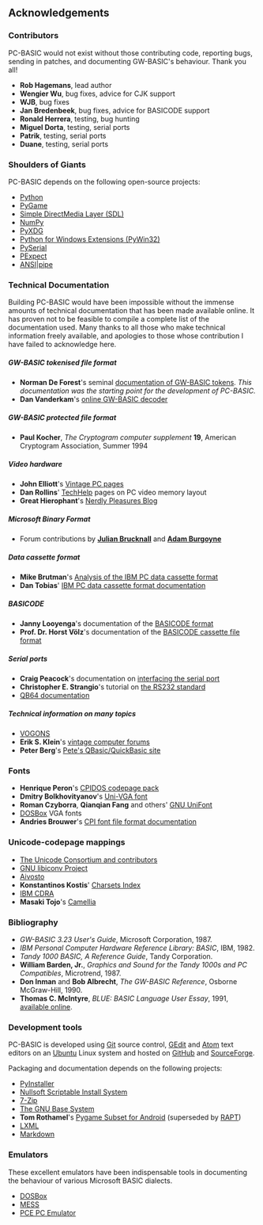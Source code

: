## Acknowledgements

### Contributors

PC-BASIC would not exist without those contributing code, reporting bugs,
sending in patches, and documenting GW-BASIC's behaviour. Thank you all!

- **Rob Hagemans**,   lead author
- **Wengier Wu**,     bug fixes, advice for CJK support
- **WJB**,            bug fixes
- **Jan Bredenbeek**, bug fixes, advice for BASICODE support
- **Ronald Herrera**, testing, bug hunting
- **Miguel Dorta**,   testing, serial ports
- **Patrik**,         testing, serial ports
- **Duane**,          testing, serial ports


### Shoulders of Giants

PC-BASIC depends on the following open-source projects:

  * [Python](http://www.python.org)
  * [PyGame](http://www.pygame.org)
  * [Simple DirectMedia Layer (SDL)](http://www.libsdl.org)
  * [NumPy](http://www.numpy.org)
  * [PyXDG](http://freedesktop.org/wiki/Software/pyxdg/)
  * [Python for Windows Extensions (PyWin32)](https://sourceforge.net/projects/pywin32/)
  * [PySerial](http://pyserial.sourceforge.net/pyserial.html)
  * [PExpect](http://pexpect.readthedocs.org/en/latest/)
  * [ANSI|pipe](https://github.com/robhagemans/ansipipe)


### Technical Documentation

Building PC-BASIC would have been impossible without the immense amounts of
technical documentation that has been made available online. It has proven not
to be feasible to compile a complete list of the documentation used. Many
thanks to all those who make technical information freely available, and
apologies to those whose contribution I have failed to acknowledge here.

##### GW-BASIC tokenised file format

  * **Norman De Forest**'s seminal [documentation of GW-BASIC tokens](http://www.chebucto.ns.ca/~af380/GW-BASIC-tokens.html).
    _This documentation was the starting point for the development of PC-BASIC._
  * **Dan Vanderkam**'s [online GW-BASIC decoder](http://www.danvk.org/wp/2008-02-03/reading-old-gw-basic-programs/)

##### GW-BASIC protected file format

  * **Paul Kocher**, _The Cryptogram computer supplement_ **19**, American Cryptogram Association, Summer 1994

##### Video hardware

  * **John Elliott**'s [Vintage PC pages](http://www.seasip.info/VintagePC/)
  * **Dan Rollins**' [TechHelp](http://webpages.charter.net/danrollins/techhelp/0089.HTM) pages on PC video memory layout
  * **Great Hierophant**'s [Nerdly Pleasures Blog](http://nerdlypleasures.blogspot.com)

##### Microsoft Binary Format

  * Forum contributions by **[Julian Brucknall](http://www.boyet.com/Articles/MBFSinglePrecision.html)** and **[Adam Burgoyne](http://www.experts-exchange.com/Programming/Languages/Pascal/Delphi/Q_20245266.html)**

##### Data cassette format

  * **Mike Brutman**'s [Analysis of the IBM PC data cassette format](http://www.brutman.com/Cassette_Waveforms/Cassette_Waveforms.html)
  * **Dan Tobias**' [IBM PC data cassette format documentation](http://fileformats.archiveteam.org/wiki/IBM_PC_data_cassette)

##### BASICODE

  * **Janny Looyenga**'s documentation of the [BASICODE format](http://www.nostalgia8.nl/basicode.htm)
  * **Prof. Dr. Horst Völz**'s documentation of the [BASICODE cassette file format](http://www.kc85emu.de/scans/rfe0190/Basicode.htm)

##### Serial ports

  * **Craig Peacock**'s documentation on [interfacing the serial port](http://retired.beyondlogic.org/serial/serial.htm)
  * **Christopher E. Strangio**'s tutorial on [the RS232 standard](http://www.camiresearch.com/Data_Com_Basics/RS232_standard.html)
  * [QB64 documentation](http://www.qb64.net/wiki/index.php/Port_Access_Libraries#Serial_Communication_Registers)

##### Technical information on many topics

  * [VOGONS](http://www.vogons.org/)
  * **Erik S. Klein**'s [vintage computer forums](http://www.vintage-computer.com)
  * **Peter Berg**'s [Pete's QBasic/QuickBasic site](http://www.petesqbsite.com/)

### Fonts

  * **Henrique Peron**'s [CPIDOS codepage pack](http://www.freedos.org/software/?prog=cpidos)
  * **Dmitry Bolkhovityanov**'s [Uni-VGA font](http://www.inp.nsk.su/~bolkhov/files/fonts/univga/)
  * **Roman Czyborra**, **Qianqian Fang** and others' [GNU UniFont](https://savannah.gnu.org/projects/unifont)
  * [DOSBox](http://www.dosbox.com) VGA fonts
  * **Andries Brouwer**'s [CPI font file format documentation](http://www.win.tue.nl/~aeb/linux/kbd/font-formats-3.html)


### Unicode-codepage mappings

  * [The Unicode Consortium and contributors](http://www.unicode.org/Public/MAPPINGS/VENDORS)
  * [GNU libiconv Project](https://www.gnu.org/software/libiconv/)
  * [Aivosto](http://www.aivosto.com/vbtips/charsets-codepages.html)
  * **Konstantinos Kostis**' [Charsets Index](http://www.kostis.net/charsets/)
  * [IBM CDRA](http://www-01.ibm.com/software/globalization/cdra/)
  * **Masaki Tojo**'s [Camellia](https://github.com/mtojo/camellia)

### Bibliography

  * _GW-BASIC 3.23 User's Guide_, Microsoft Corporation, 1987.
  * _IBM Personal Computer Hardware Reference Library: BASIC_, IBM, 1982.
  * _Tandy 1000 BASIC, A Reference Guide_, Tandy Corporation.
  * **William Barden, Jr.**, _Graphics and Sound for the Tandy 1000s and PC Compatibles_, Microtrend, 1987.
  * **Don Inman** and **Bob Albrecht**, _The GW-BASIC Reference_, Osborne McGraw-Hill, 1990.
  * **Thomas C. McIntyre**, _BLUE: BASIC Language User Essay_, 1991, [available online](https://web.archive.org/web/20060410121551/http://scottserver.net/basically/geewhiz.html).

### Development tools

PC-BASIC is developed using [Git](https://git-scm.com/) source control,
[GEdit](https://wiki.gnome.org/Apps/Gedit) and [Atom](https://atom.io/) text
editors on an [Ubuntu](http://www.ubuntu.com/) Linux system and hosted on
[GitHub](https://github.com/) and [SourceForge](https://sourceforge.net/).

Packaging and documentation depends on the following projects:

  * [PyInstaller](http://www.pyinstaller.org)
  * [Nullsoft Scriptable Install System](http://nsis.sourceforge.net)
  * [7-Zip](http://www.7-zip.org)
  * [The GNU Base System](http://www.gnu.org/)
  * **Tom Rothamel**'s [Pygame Subset for Android](https://web.archive.org/web/20150712040220/http://pygame.renpy.org/) (superseded by [RAPT](http://www.renpy.org/doc/html/android.html))
  * [LXML](http://lxml.de)
  * [Markdown](https://pypi.python.org/pypi/Markdown)


### Emulators

These excellent emulators have been indispensable tools in documenting the
behaviour of various Microsoft BASIC dialects.

  * [DOSBox](http://www.dosbox.com)
  * [MESS](http://www.mess.org)
  * [PCE PC Emulator](http://www.hampa.ch/pce/)

